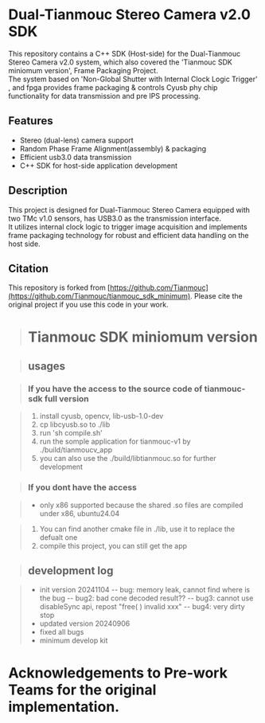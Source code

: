 # Dual-Tianmouc Stereo Camera v2.0 SDK

This repository contains a C++ SDK (Host-side) for the Dual-Tianmouc Stereo Camera v2.0 system, which also covered the 'Tianmouc SDK miniomum version', Frame Packaging Project.  
The system  based on 'Non-Global Shutter with Internal Clock Logic Trigger' , and fpga provides frame packaging  & controls Cyusb phy chip functionality for data transmission and pre IPS processing.

## Features

- Stereo (dual-lens) camera support
- Random Phase Frame Alignment(assembly) & packaging
- Efficient usb3.0 data transmission
- C++ SDK for host-side application development

## Description

This project is designed for Dual-Tianmouc Stereo Camera equipped with two TMc v1.0 sensors, has USB3.0 as the transmission interface.  
It utilizes internal clock logic to trigger image acquisition and implements frame packaging technology for robust and efficient data handling on the host side.


## Citation

This repository is forked from [https://github.com/Tianmouc](https://github.com/Tianmouc/tianmouc_sdk_minimum).
Please cite the original project if you use this code in your work.

># Tianmouc SDK miniomum version

>## usages

>### If you have the access to the source code of tianmouc-sdk full version

>1. install cyusb, opencv, lib-usb-1.0-dev
>2. cp libcyusb.so to ./lib
>3. run 'sh compile.sh'
>4. run the somple application for tianmouc-v1 by ./build/tianmoucv_app
>5. you can also use the ./build/libtianmouc.so for further development

>### If you dont have the access

>- only x86 supported because the shared .so files are compiled under x86, ubuntu24.04

>1. You can find another cmake file in ./lib, use it to replace the defualt one
>2. compile this project, you can still get the app


>## development log

>- init version 20241104
>-- bug: memory leak, cannot find where is the bug
>-- bug2: bad cone decoded result??
>-- bug3: cannot use disableSync api, repost "free( ) invalid xxx"
>-- bug4: very dirty stop
>- updated version 20240906
>- fixed all bugs
>- minimum develop kit
# Acknowledgements to Pre-work Teams for the original implementation.
